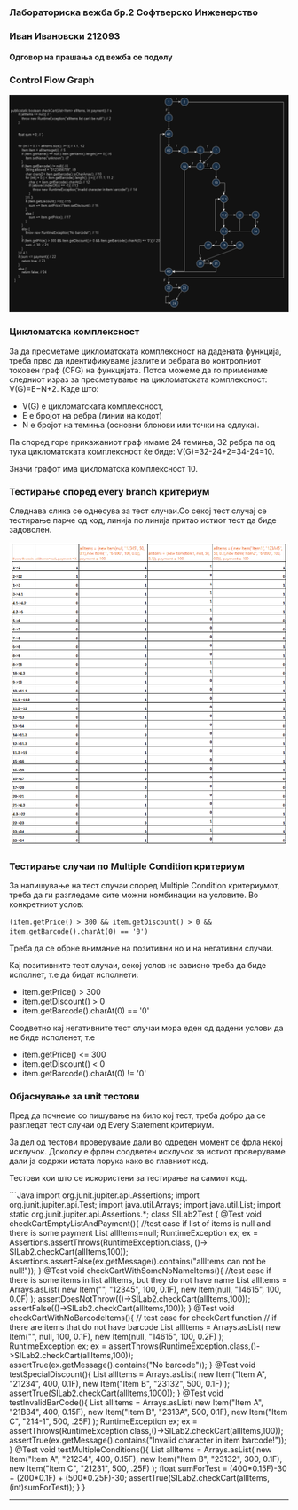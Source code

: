 <h3>Лабораториска вежба бр.2 Софтверско Инженерство</h3>
<h3> Иван Ивановски 212093</h3>
<h4>Одговор на прашања од вежба се подолу</h4>
<h3>Control Flow Graph</h3>
<img src="./SI_2024_lab2_resenie_CFG.PNG" alt="Slika na control flow graph na funckijata checkCart"/>
<h3>Цикломатска комплексност</h3>
<p>За да пресметаме цикломатската комплексност на дадената функција, треба прво да идентификуваме јазлите и ребрата во контролниот токовен граф (CFG) на функцијата.
Потоа можеме да го примениме следниот израз за пресметување на цикломатската комплексност:
V(G)=E−N+2. Каде што:</p>
<ul>
<li>V(G) е цикломатската комплексност,</li>
<li>E е бројот на ребра (линии на кодот)</li>
<li>N е бројот на темиња (основни блокови или точки на одлука).</li> 
</ul>
<p>Па според горе прикажаниот граф имаме 24 темиња, 32 ребра па од тука цикломатската комплексност ќе биде: V(G)=32-24+2=34-24=10.</p> 
<p>Значи графот има цикломатска комплексност 10.</p>
<h3>Тестирање според every branch критериум</h3>
<p>Следнава слика се однесува за тест случаи.Со секој тест случај се тестирање парче од код, линија по линија притао истиот тест да биде задоволен.</p>
<img src="SI_2024_lab2_every_branch_testiranje.PNG" alt="Mesto od slika so test slucai po every branch kriterium"/>
<h3>Тестирање случаи по Multiple Condition критериум</h3>
<p>За напишување на тест случаи според Multiple Condition критериумот, треба да ги разгледаме сите можни комбинации на условите. Во конкретниот услов:</p>
<code>(item.getPrice() > 300 && item.getDiscount() > 0 && item.getBarcode().charAt(0) == '0')</code>
<p>Треба да се обрне внимание на позитивни но и на негативни случаи.</p>
<p>Кај позитивните тест случаи, секој услов не зависно треба да биде исполнет, т.е да бидат исполнети:</p>
<ul>
    <li>item.getPrice() > 300</li>
    <li>item.getDiscount() > 0</li>
    <li>item.getBarcode().charAt(0) == '0'</li>
</ul>
<p>Соодветно кај негативните тест случаи мора еден од дадени услови да не биде исполенет, т.е  </p>
<ul>
    <li>item.getPrice() <= 300</li>
    <li>item.getDiscount() < 0</li>
    <li>item.getBarcode().charAt(0) != '0'</li>
</ul>
<h3>Објаснување за unit тестови</h3>
<p>Пред да почнеме со пишување на било кој тест, треба добро да се разгледат тест случаи од Every Statement критериум. </p>
<p>За дел од тестови проверуваме дали во одреден момент се фрла некој исклучок. Доколку е фрлен соодветен исклучок за истиот 
проверуваме дали ја содржи истата порука како во главниот код.</p>
<p>Тестови кои што се искористени за тестирање на самиот код.</p>
```Java
import org.junit.jupiter.api.Assertions;
import org.junit.jupiter.api.Test;
import java.util.Arrays;
import java.util.List;
import static org.junit.jupiter.api.Assertions.*;
class SILab2Test {
    @Test
    void checkCartEmptyListAndPayment(){
        //test case if list of items is null and there is some payment
        List<Item> allItems=null;
        RuntimeException ex;
        ex = Assertions.assertThrows(RuntimeException.class, ()-> SILab2.checkCart(allItems,100));
        Assertions.assertFalse(ex.getMessage().contains("allItems can not be null!"));
    }
    @Test
    void checkCartWithSomeNoNameItems(){
        //test case if there is some items in list allItems, but they do not have name
        List<Item> allItems = Arrays.asList(
                new Item("", "12345", 100, 0.1F),
                new Item(null, "14615", 100, 0.0F)
        );
        assertDoesNotThrow(()->SILab2.checkCart(allItems,100));
        assertFalse(()->SILab2.checkCart(allItems,100));
    }
    @Test
    void checkCartWithNoBarcodeItems(){
        // test case for checkCart function
        // if there are items that do not have barcode
        List<Item> allItems = Arrays.asList(
                new Item("", null, 100, 0.1F),
                new Item(null, "14615", 100, 0.2F)
        );
        RuntimeException ex;
        ex = assertThrows(RuntimeException.class,()->SILab2.checkCart(allItems,100));
        assertTrue(ex.getMessage().contains("No barcode"));
    }
    @Test
    void testSpecialDiscount(){
        List<Item> allItems = Arrays.asList(
                new Item("Item A", "21234", 400, 0.1F),
                new Item("Item B", "23132", 500, 0.1F)
        );
        assertTrue(SILab2.checkCart(allItems,1000));
    }
    @Test
    void testInvalidBarCode(){
        List<Item> allItems = Arrays.asList(
                new Item("Item A", "21B34", 400, 0.15F),
                new Item("Item B", "2313A", 500, 0.1F),
                new Item("Item C", "214-1", 500, .25F)
        );
        RuntimeException ex;
        ex = assertThrows(RuntimeException.class,()->SILab2.checkCart(allItems,100));
        assertTrue(ex.getMessage().contains("Invalid character in item barcode!"));
    }
    @Test
    void testMultipleConditions(){
        List<Item> allItems = Arrays.asList(
                new Item("Item A", "21234", 400, 0.15F),
                new Item("Item B", "23132", 300, 0.1F),
                new Item("Item C", "21231", 500, .25F)
        );
        float sumForTest = (400*0.15F)-30 + (200*0.1F) + (500*0.25F)-30;
        assertTrue(SILab2.checkCart(allItems,(int)sumForTest));
    }
}

<hr>
